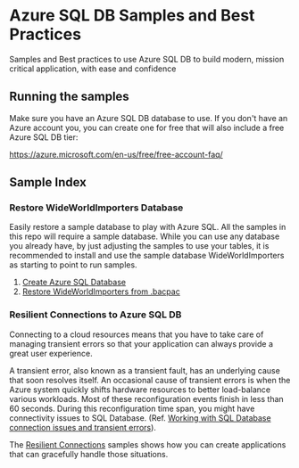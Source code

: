 # Azure SQL DB Samples and Best Practices

Samples and Best practices to use Azure SQL DB to build modern, mission critical application, with ease and confidence

## Running the samples

Make sure you have an Azure SQL DB database to use. If you don't have an Azure account you, you can create one for free that will also include a free Azure SQL DB tier:

https://azure.microsoft.com/en-us/free/free-account-faq/

## Sample Index

### Restore WideWorldImporters Database

Easily restore a sample database to play with Azure SQL. All the samples in this repo will require a sample database. While you can use any database you already have, by just adjusting the samples to use your tables, it is recommended to install and use the sample database WideWorldImporters as starting to point to run samples.

1. [Create Azure SQL Database](https://docs.microsoft.com/en-us/azure/sql-database/sql-database-single-database-get-started?tabs=azure-portal)
2. [Restore WideWorldImporters from .bacpac](./general/01-restore-database)

### Resilient Connections to Azure SQL DB

Connecting to a cloud resources means that you have to take care of managing transient errors so that your application can always provide a great user experience. 

A transient error, also known as a transient fault, has an underlying cause that soon resolves itself. An occasional cause of transient errors is when the Azure system quickly shifts hardware resources to better load-balance various workloads. Most of these reconfiguration events finish in less than 60 seconds. During this reconfiguration time span, you might have connectivity issues to SQL Database. (Ref. [Working with SQL Database connection issues and transient errors](https://docs.microsoft.com/en-us/azure/sql-database/sql-database-connectivity-issues)).

The [Resilient Connections](./02-resilient-connections.md) samples shows how you can create applications that can gracefully handle those situations.


